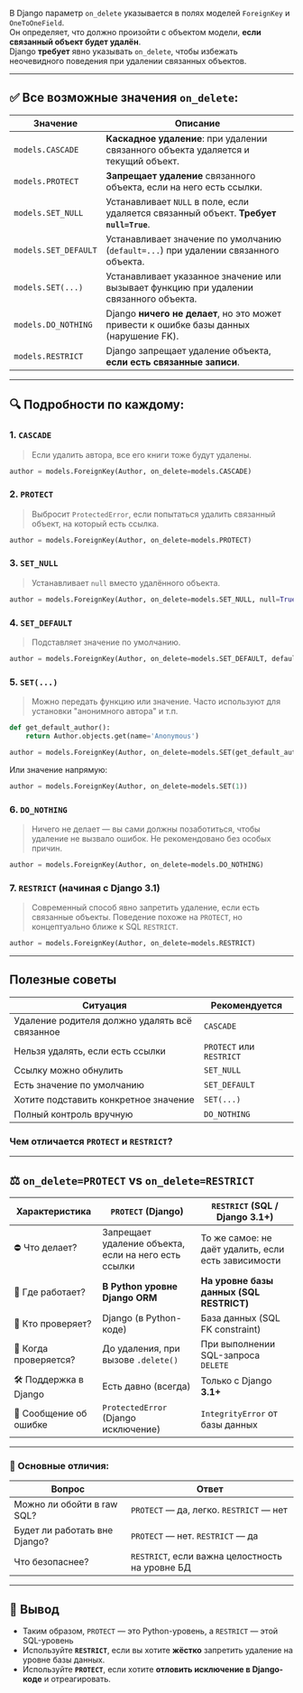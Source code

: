 В Django параметр `on_delete` указывается в полях моделей `ForeignKey` и `OneToOneField`.   
Он определяет, что должно произойти с объектом модели, **если связанный объект будет удалён**.   
Django **требует** явно указывать `on_delete`, чтобы избежать неочевидного поведения при удалении связанных объектов.

---

## ✅ Все возможные значения `on_delete`:

| Значение             | Описание                                                                                |
| -------------------- | --------------------------------------------------------------------------------------- |
| `models.CASCADE`     | **Каскадное удаление**: при удалении связанного объекта удаляется и текущий объект.     |
| `models.PROTECT`     | **Запрещает удаление** связанного объекта, если на него есть ссылки.                    |
| `models.SET_NULL`    | Устанавливает `NULL` в поле, если удаляется связанный объект. **Требует `null=True`**.  |
| `models.SET_DEFAULT` | Устанавливает значение по умолчанию (`default=...`) при удалении связанного объекта.    |
| `models.SET(...)`    | Устанавливает указанное значение или вызывает функцию при удалении связанного объекта.  |
| `models.DO_NOTHING`  | Django **ничего не делает**, но это может привести к ошибке базы данных (нарушение FK). |
| `models.RESTRICT`    | Django запрещает удаление объекта, **если есть связанные записи**.                      |

---

## 🔍 Подробности по каждому:

### 1. `CASCADE`

> Если удалить автора, все его книги тоже будут удалены.

```python
author = models.ForeignKey(Author, on_delete=models.CASCADE)
```

### 2. `PROTECT`

> Выбросит `ProtectedError`, если попытаться удалить связанный объект, на который есть ссылка.

```python
author = models.ForeignKey(Author, on_delete=models.PROTECT)
```

### 3. `SET_NULL`

> Устанавливает `null` вместо удалённого объекта.

```python
author = models.ForeignKey(Author, on_delete=models.SET_NULL, null=True)
```

### 4. `SET_DEFAULT`

> Подставляет значение по умолчанию.

```python
author = models.ForeignKey(Author, on_delete=models.SET_DEFAULT, default=1)
```

### 5. `SET(...)`

> Можно передать функцию или значение. Часто используют для установки "анонимного автора" и т.п.

```python
def get_default_author():
    return Author.objects.get(name='Anonymous')

author = models.ForeignKey(Author, on_delete=models.SET(get_default_author))
```

Или значение напрямую:

```python
author = models.ForeignKey(Author, on_delete=models.SET(1))
```

### 6. `DO_NOTHING`

> Ничего не делает — вы сами должны позаботиться, чтобы удаление не вызвало ошибок. Не рекомендовано без особых причин.

```python
author = models.ForeignKey(Author, on_delete=models.DO_NOTHING)
```

### 7. `RESTRICT` (начиная с Django 3.1)

> Современный способ явно запретить удаление, если есть связанные объекты. Поведение похоже на `PROTECT`, но концептуально ближе к SQL `RESTRICT`.

```python
author = models.ForeignKey(Author, on_delete=models.RESTRICT)
```

---

## Полезные советы

| Ситуация                                       | Рекомендуется            |
| ---------------------------------------------- | ------------------------ |
| Удаление родителя должно удалять всё связанное | `CASCADE`                |
| Нельзя удалять, если есть ссылки               | `PROTECT` или `RESTRICT` |
| Ссылку можно обнулить                          | `SET_NULL`               |
| Есть значение по умолчанию                     | `SET_DEFAULT`            |
| Хотите подставить конкретное значение          | `SET(...)`               |
| Полный контроль вручную                        | `DO_NOTHING`             |


### Чем отличается `PROTECT` и `RESTRICT`?

---

## ⚖️ `on_delete=PROTECT` vs `on_delete=RESTRICT`

| Характеристика         | `PROTECT` (Django)                                   | `RESTRICT` (SQL / Django 3.1+)                      |
| ---------------------- | ---------------------------------------------------- | --------------------------------------------------- |
| ⛔ Что делает?          | Запрещает удаление объекта, если на него есть ссылки | То же самое: не даёт удалить, если есть зависимости |
| 📍 Где работает?       | **В Python уровне Django ORM**                       | **На уровне базы данных (SQL RESTRICT)**            |
| 🧠 Кто проверяет?      | Django (в Python-коде)                               | База данных (SQL FK constraint)                     |
| 📅 Когда проверяется?  | До удаления, при вызове `.delete()`                  | При выполнении SQL-запроса `DELETE`                 |
| 🛠 Поддержка в Django  | Есть давно (всегда)                                  | Только с Django **3.1+**                            |
| 💬 Сообщение об ошибке | `ProtectedError` (Django исключение)                 | `IntegrityError` от базы данных                     |

---

### 📌 Основные отличия:

| Вопрос                        | Ответ                                           |
| ----------------------------- | ----------------------------------------------- |
| Можно ли обойти в raw SQL?    | `PROTECT` — да, легко. `RESTRICT` — нет         |
| Будет ли работать вне Django? | `PROTECT` — нет. `RESTRICT` — да                |
| Что безопаснее?               | `RESTRICT`, если важна целостность на уровне БД |


---

## 🧩 Вывод

* Таким образом, `PROTECT` — это Python-уровень, а `RESTRICT` — этой SQL-уровень
* Используйте **`RESTRICT`**, если вы хотите **жёстко** запретить удаление на уровне базы данных.
* Используйте **`PROTECT`**, если хотите **отловить исключение в Django-коде** и отреагировать.

